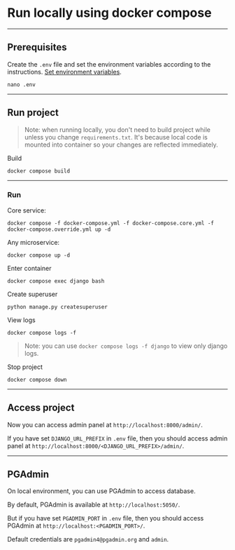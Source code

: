 # Run locally using docker compose


---
## Prerequisites

Create the `.env` file and set the environment variables according to the instructions.
[Set environment variables](set_env_vars.md).
```shell
nano .env
```


---
## Run project
> Note: when running locally, you don't need to build project while unless you change `requirements.txt`. 
> It's because local code is mounted into container so your changes are reflected immediately.

Build
```shell
docker compose build
```


---
### Run

Core service:
```shell
docker compose -f docker-compose.yml -f docker-compose.core.yml -f docker-compose.override.yml up -d
```

Any microservice:
```shell
docker compose up -d
```


Enter container
```shell
docker compose exec django bash
```

Create superuser
```shell
python manage.py createsuperuser
```

View logs
```shell
docker compose logs -f
```

> Note: you can use `docker compose logs -f django` to view only django logs.

Stop project
```shell
docker compose down
```


---
## Access project
Now you can access admin panel at `http://localhost:8000/admin/`.

If you have set `DJANGO_URL_PREFIX` in `.env` file, 
then you should access admin panel at `http://localhost:8000/<DJANGO_URL_PREFIX>/admin/`.


---
## PGAdmin

On local environment, you can use PGAdmin to access database.

By default, PGAdmin is available at `http://localhost:5050/`.

But if you have set `PGADMIN_PORT` in `.env` file, 
then you should access PGAdmin at `http://localhost:<PGADMIN_PORT>/`.

Default credentials are `pgadmin4@pgadmin.org` and `admin`.

